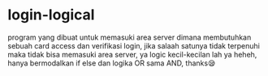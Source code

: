 # login-logical
program yang dibuat untuk memasuki area server dimana membutuhkan sebuah card access dan verifikasi login, jika salaah satunya tidak terpenuhi maka tidak bisa memasuki area server, ya logic kecil-kecilan lah ya heheh, hanya bermodalkan if else dan logika OR sama AND, thanks😪
